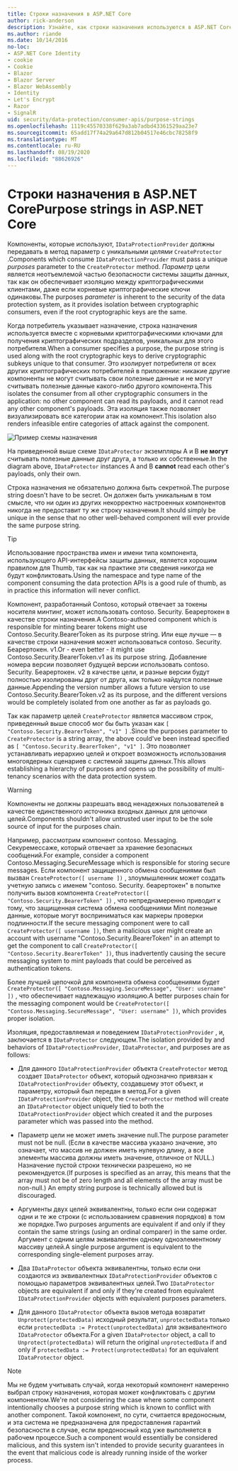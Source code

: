 ```yaml
---
title: Строки назначения в ASP.NET Core
author: rick-anderson
description: Узнайте, как строки назначения используются в ASP.NET Core интерфейсах API защиты данных.
ms.author: riande
ms.date: 10/14/2016
no-loc:
- ASP.NET Core Identity
- cookie
- Cookie
- Blazor
- Blazor Server
- Blazor WebAssembly
- Identity
- Let's Encrypt
- Razor
- SignalR
uid: security/data-protection/consumer-apis/purpose-strings
ms.openlocfilehash: 1119c45570338f629a3ab7adbd43361529aa23e7
ms.sourcegitcommit: 65add17f74a29a647d812b04517e46cbc78258f9
ms.translationtype: MT
ms.contentlocale: ru-RU
ms.lasthandoff: 08/19/2020
ms.locfileid: "88626926"
---
```

# <a name="purpose-strings-in-aspnet-core"></a><span data-ttu-id="cbf22-103">Строки назначения в ASP.NET Core</span><span class="sxs-lookup"><span data-stu-id="cbf22-103">Purpose strings in ASP.NET Core</span></span>

<a name="data-protection-consumer-apis-purposes"></a>

<span data-ttu-id="cbf22-104">Компоненты, которые используют, `IDataProtectionProvider` должны передавать в метод параметр с уникальными *целями* `CreateProtector` .</span><span class="sxs-lookup"><span data-stu-id="cbf22-104">Components which consume `IDataProtectionProvider` must pass a unique *purposes* parameter to the `CreateProtector` method.</span></span> <span data-ttu-id="cbf22-105">*Параметр* цели является неотъемлемой частью безопасности системы защиты данных, так как он обеспечивает изоляцию между криптографическими клиентами, даже если корневые криптографические ключи одинаковы.</span><span class="sxs-lookup"><span data-stu-id="cbf22-105">The purposes *parameter* is inherent to the security of the data protection system, as it provides isolation between cryptographic consumers, even if the root cryptographic keys are the same.</span></span>

<span data-ttu-id="cbf22-106">Когда потребитель указывает назначение, строка назначения используется вместе с корневыми криптографическими ключами для получения криптографических подразделов, уникальных для этого потребителя.</span><span class="sxs-lookup"><span data-stu-id="cbf22-106">When a consumer specifies a purpose, the purpose string is used along with the root cryptographic keys to derive cryptographic subkeys unique to that consumer.</span></span> <span data-ttu-id="cbf22-107">Это изолирует потребителя от всех других криптографических потребителей в приложении: никакие другие компоненты не могут считывать свои полезные данные и не могут считывать полезные данные какого-либо другого компонента.</span><span class="sxs-lookup"><span data-stu-id="cbf22-107">This isolates the consumer from all other cryptographic consumers in the application: no other component can read its payloads, and it cannot read any other component's payloads.</span></span> <span data-ttu-id="cbf22-108">Эта изоляция также позволяет визуализировать все категории атак на компонент.</span><span class="sxs-lookup"><span data-stu-id="cbf22-108">This isolation also renders infeasible entire categories of attack against the component.</span></span>

![Пример схемы назначения](purpose-strings/_static/purposes.png)

<span data-ttu-id="cbf22-110">На приведенной выше схеме `IDataProtector` экземпляры A и B **не могут** считывать полезные данные друг друга, а только их собственные.</span><span class="sxs-lookup"><span data-stu-id="cbf22-110">In the diagram above, `IDataProtector` instances A and B **cannot** read each other's payloads, only their own.</span></span>

<span data-ttu-id="cbf22-111">Строка назначения не обязательно должна быть секретной.</span><span class="sxs-lookup"><span data-stu-id="cbf22-111">The purpose string doesn't have to be secret.</span></span> <span data-ttu-id="cbf22-112">Он должен быть уникальным в том смысле, что ни один из других некорректно настроенных компонентов никогда не предоставит ту же строку назначения.</span><span class="sxs-lookup"><span data-stu-id="cbf22-112">It should simply be unique in the sense that no other well-behaved component will ever provide the same purpose string.</span></span>

>[!TIP]
> <span data-ttu-id="cbf22-113">Использование пространства имен и имени типа компонента, использующего API-интерфейсы защиты данных, является хорошим правилом для Thumb, так как на практике эти сведения никогда не будут конфликтовать.</span><span class="sxs-lookup"><span data-stu-id="cbf22-113">Using the namespace and type name of the component consuming the data protection APIs is a good rule of thumb, as in practice this information will never conflict.</span></span>
>
><span data-ttu-id="cbf22-114">Компонент, разработанный Contoso, который отвечает за токены носителя минтинг, может использовать contoso. Security. Беарертокен в качестве строки назначения.</span><span class="sxs-lookup"><span data-stu-id="cbf22-114">A Contoso-authored component which is responsible for minting bearer tokens might use Contoso.Security.BearerToken as its purpose string.</span></span> <span data-ttu-id="cbf22-115">Или еще лучше — в качестве строки назначения может использоваться contoso. Security. Беарертокен. v1.</span><span class="sxs-lookup"><span data-stu-id="cbf22-115">Or - even better - it might use Contoso.Security.BearerToken.v1 as its purpose string.</span></span> <span data-ttu-id="cbf22-116">Добавление номера версии позволяет будущей версии использовать contoso. Security. Беарертокен. v2 в качестве цели, и разные версии будут полностью изолированы друг от друга, как только найдутся полезные данные.</span><span class="sxs-lookup"><span data-stu-id="cbf22-116">Appending the version number allows a future version to use Contoso.Security.BearerToken.v2 as its purpose, and the different versions would be completely isolated from one another as far as payloads go.</span></span>

<span data-ttu-id="cbf22-117">Так как параметр целей `CreateProtector` является массивом строк, приведенный выше способ мог бы быть указан как `[ "Contoso.Security.BearerToken", "v1" ]` .</span><span class="sxs-lookup"><span data-stu-id="cbf22-117">Since the purposes parameter to `CreateProtector` is a string array, the above could've been instead specified as `[ "Contoso.Security.BearerToken", "v1" ]`.</span></span> <span data-ttu-id="cbf22-118">Это позволяет устанавливать иерархию целей и откроет возможность использования многоядерных сценариев с системой защиты данных.</span><span class="sxs-lookup"><span data-stu-id="cbf22-118">This allows establishing a hierarchy of purposes and opens up the possibility of multi-tenancy scenarios with the data protection system.</span></span>

<a name="data-protection-contoso-purpose"></a>

>[!WARNING]
> <span data-ttu-id="cbf22-119">Компоненты не должны разрешать ввод ненадежных пользователей в качестве единственного источника входных данных для цепочки целей.</span><span class="sxs-lookup"><span data-stu-id="cbf22-119">Components shouldn't allow untrusted user input to be the sole source of input for the purposes chain.</span></span>
>
><span data-ttu-id="cbf22-120">Например, рассмотрим компонент contoso. Messaging. Секуремессаже, который отвечает за хранение безопасных сообщений.</span><span class="sxs-lookup"><span data-stu-id="cbf22-120">For example, consider a component Contoso.Messaging.SecureMessage which is responsible for storing secure messages.</span></span> <span data-ttu-id="cbf22-121">Если компонент защищенного обмена сообщениями был вызван `CreateProtector([ username ])` , злоумышленник может создать учетную запись с именем "contoso. Security. беарертокен" в попытке получить вызов компонента `CreateProtector([ "Contoso.Security.BearerToken" ])` , что непреднамеренно приводит к тому, что защищенная система обмена сообщениями Mint полезные данные, которые могут восприниматься как маркеры проверки подлинности.</span><span class="sxs-lookup"><span data-stu-id="cbf22-121">If the secure messaging component were to call `CreateProtector([ username ])`, then a malicious user might create an account with username "Contoso.Security.BearerToken" in an attempt to get the component to call `CreateProtector([ "Contoso.Security.BearerToken" ])`, thus inadvertently causing the secure messaging system to mint payloads that could be perceived as authentication tokens.</span></span>
>
><span data-ttu-id="cbf22-122">Более лучшей цепочкой для компонента обмена сообщениями будет `CreateProtector([ "Contoso.Messaging.SecureMessage", "User: username" ])` , что обеспечивает надлежащую изоляцию.</span><span class="sxs-lookup"><span data-stu-id="cbf22-122">A better purposes chain for the messaging component would be `CreateProtector([ "Contoso.Messaging.SecureMessage", "User: username" ])`, which provides proper isolation.</span></span>

<span data-ttu-id="cbf22-123">Изоляция, предоставляемая и поведением `IDataProtectionProvider` , и, заключается в `IDataProtector` следующем.</span><span class="sxs-lookup"><span data-stu-id="cbf22-123">The isolation provided by and behaviors of `IDataProtectionProvider`, `IDataProtector`, and purposes are as follows:</span></span>

* <span data-ttu-id="cbf22-124">Для данного `IDataProtectionProvider` объекта `CreateProtector` метод создает `IDataProtector` объект, который однозначно привязан к `IDataProtectionProvider` объекту, создавшему этот объект, и параметру, который был передан в метод.</span><span class="sxs-lookup"><span data-stu-id="cbf22-124">For a given `IDataProtectionProvider` object, the `CreateProtector` method will create an `IDataProtector` object uniquely tied to both the `IDataProtectionProvider` object which created it and the purposes parameter which was passed into the method.</span></span>

* <span data-ttu-id="cbf22-125">Параметр цели не может иметь значение null.</span><span class="sxs-lookup"><span data-stu-id="cbf22-125">The purpose parameter must not be null.</span></span> <span data-ttu-id="cbf22-126">(Если в качестве массива указано значение, это означает, что массив не должен иметь нулевую длину, а все элементы массива должны иметь значение, отличное от NULL.) Назначение пустой строки технически разрешено, но не рекомендуется.</span><span class="sxs-lookup"><span data-stu-id="cbf22-126">(If purposes is specified as an array, this means that the array must not be of zero length and all elements of the array must be non-null.) An empty string purpose is technically allowed but is discouraged.</span></span>

* <span data-ttu-id="cbf22-127">Аргументы двух целей эквивалентны, только если они содержат одни и те же строки (с использованием сравнения порядков) в том же порядке.</span><span class="sxs-lookup"><span data-stu-id="cbf22-127">Two purposes arguments are equivalent if and only if they contain the same strings (using an ordinal comparer) in the same order.</span></span> <span data-ttu-id="cbf22-128">Аргумент с одним целям эквивалентен одному одноэлементному массиву целей.</span><span class="sxs-lookup"><span data-stu-id="cbf22-128">A single purpose argument is equivalent to the corresponding single-element purposes array.</span></span>

* <span data-ttu-id="cbf22-129">Два `IDataProtector` объекта эквивалентны, только если они создаются из эквивалентных `IDataProtectionProvider` объектов с помощью параметров эквивалентных целей.</span><span class="sxs-lookup"><span data-stu-id="cbf22-129">Two `IDataProtector` objects are equivalent if and only if they're created from equivalent `IDataProtectionProvider` objects with equivalent purposes parameters.</span></span>

* <span data-ttu-id="cbf22-130">Для данного `IDataProtector` объекта вызов метода возвратит `Unprotect(protectedData)` исходный результат, `unprotectedData` только если `protectedData := Protect(unprotectedData)` для эквивалентного `IDataProtector` объекта.</span><span class="sxs-lookup"><span data-stu-id="cbf22-130">For a given `IDataProtector` object, a call to `Unprotect(protectedData)` will return the original `unprotectedData` if and only if `protectedData := Protect(unprotectedData)` for an equivalent `IDataProtector` object.</span></span>

> [!NOTE]
> <span data-ttu-id="cbf22-131">Мы не будем учитывать случай, когда некоторый компонент намеренно выбрал строку назначения, которая может конфликтовать с другим компонентом.</span><span class="sxs-lookup"><span data-stu-id="cbf22-131">We're not considering the case where some component intentionally chooses a purpose string which is known to conflict with another component.</span></span> <span data-ttu-id="cbf22-132">Такой компонент, по сути, считается вредоносным, и эта система не предназначена для предоставления гарантий безопасности в случае, если вредоносный код уже выполняется в рабочем процессе.</span><span class="sxs-lookup"><span data-stu-id="cbf22-132">Such a component would essentially be considered malicious, and this system isn't intended to provide security guarantees in the event that malicious code is already running inside of the worker process.</span></span>
